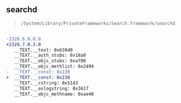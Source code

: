 ## searchd

> `/System/Library/PrivateFrameworks/Search.framework/searchd`

```diff

-2328.6.0.0.0
+2328.7.0.3.0
   __TEXT.__text: 0x630d0
   __TEXT.__auth_stubs: 0x18a0
   __TEXT.__objc_stubs: 0xa700
   __TEXT.__objc_methlist: 0x2494
-  __TEXT.__const: 0x220
+  __TEXT.__const: 0x230
   __TEXT.__cstring: 0x5143
   __TEXT.__oslogstring: 0x3617
   __TEXT.__objc_methname: 0xae48

```
